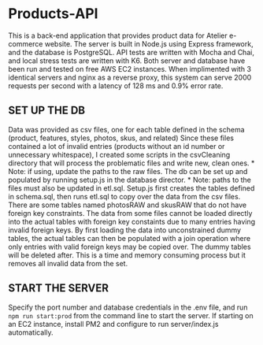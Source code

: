 # Products-API
This is a back-end application that provides product data for Atelier e-commerce website.
The server is built in Node.js using Express framework, and the database is PostgreSQL.
API tests are written with Mocha and Chai, and local stress tests are written with K6.
Both server and database have been run and tested on free AWS EC2 instances. When implimented with 3 identical servers and nginx as a reverse proxy, this system can serve 2000 requests per second with a latency of 128 ms and 0.9% error rate.

## SET UP THE DB
Data was provided as csv files, one for each table defined in the schema (product, features, styles, photos, skus, and related)
Since these files contained a lot of invalid entries (products without an id number or unnecessary whitespace), I created some scripts in the csvCleaning directory that will process the problematic files and write new, clean ones. * Note: if using, update the paths to the raw files.
The db can be set up and populated by running setup.js in the database director. * Note: paths to the files must also be updated in etl.sql. Setup.js first creates the tables defined in schema.sql, then runs etl.sql to copy over the data from the csv files.
There are some tables named photosRAW and skusRAW that do not have foreign key constraints. The data from some files cannot be loaded directly into the actual tables with foreign key constaints due to many entries having invalid foreign keys. By first loading the data into unconstrained dummy tables, the actual tables can then be populated with a join operation where only entries with valid foreign keys may be copied over. The dummy tables will be deleted after. This is a time and memory consuming process but it removes all invalid data from the set.

## START THE SERVER
Specify the port number and database credentials in the .env file, and run `npm run start:prod` from the command line to start the server. If starting on an EC2 instance, install PM2 and configure to run server/index.js automatically.